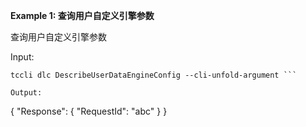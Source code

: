 **Example 1: 查询用户自定义引擎参数**

查询用户自定义引擎参数

Input: 

```
tccli dlc DescribeUserDataEngineConfig --cli-unfold-argument ```

Output: 
```
{
    "Response": {
        "RequestId": "abc"
    }
}
```

